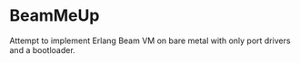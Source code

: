 # BeamMeUp
Attempt to implement Erlang Beam VM on bare metal with only port drivers and a bootloader.
